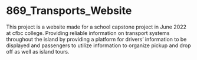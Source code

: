 # 869_Transports_Website
This project is a website made for a school capstone project in June 2022 at cfbc college. Providing reliable information on transport systems throughout the island by providing a platform for drivers’ information to be displayed and passengers to utilize information to organize pickup and drop off as well as island tours.
